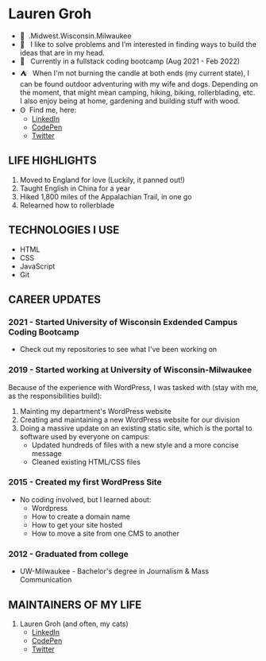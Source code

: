 # Lauren Groh


- &#129472;&nbsp; .Midwest.Wisconsin.Milwaukee 
- 👀 &nbsp; I like to solve problems and I’m interested in finding ways to build the ideas that are in my head.
- 🌱 &nbsp; Currently in a fullstack coding bootcamp (Aug 2021 - Feb 2022)
- &#9978; &#65039;&nbsp; When I'm not burning the candle at both ends (my current state), I can be found outdoor adventuring with my wife and dogs. Depending on the moment, that might mean camping, hiking, biking, rollerblading, etc. I also enjoy being at home, gardening and building stuff with wood.
- &#42602;&nbsp; Find me, here:
   * [LinkedIn](https://www.linkedin.com/in/legroh/ "LinkedIn Profile")
   * [CodePen](https://codepen.io/GrohTech "CodePen Profile")
   * [Twitter](https://twitter.com/GrohTech "Twitter Profile") 

## LIFE HIGHLIGHTS
1. Moved to England for love (Luckily, it panned out!)
2. Taught English in China for a year
3. Hiked 1,800 miles of the Appalachian Trail, in one go
4. Relearned how to rollerblade

## TECHNOLOGIES I USE
* HTML
* CSS
* JavaScript
* Git

## CAREER UPDATES
### 2021 - Started University of Wisconsin Exdended Campus Coding Bootcamp
* Check out my repositories to see what I've been working on

### 2019 - Started working at University of Wisconsin-Milwaukee

Because of the experience with WordPress, I was tasked with (stay with me, as the responsibilities build):
  1. Mainting my department's WordPress website
  2. Creating and maintaining a new WordPress website for our division
  3. Doing a massive update on an existing static site, which is the portal to software used by everyone on campus:
     * Updated hundreds of files with a new style and a more concise message
     * Cleaned existing HTML/CSS files

### 2015 - Created my first WordPress Site
* No coding involved, but I learned about:
  * Wordpress
  * How to create a domain name
  * How to get your site hosted
  * How to move a site from one CMS to another

### 2012 - Graduated from college   
* UW-Milwaukee - Bachelor's degree in Journalism & Mass Communication

## MAINTAINERS OF MY LIFE
1. Lauren Groh (and often, my cats)
    * [LinkedIn](https://www.linkedin.com/in/legroh/ "LinkedIn Profile")
    * [CodePen](https://codepen.io/GrohTech "CodePen Profile")
    * [Twitter](https://twitter.com/GrohTech "Twitter Profile") 

